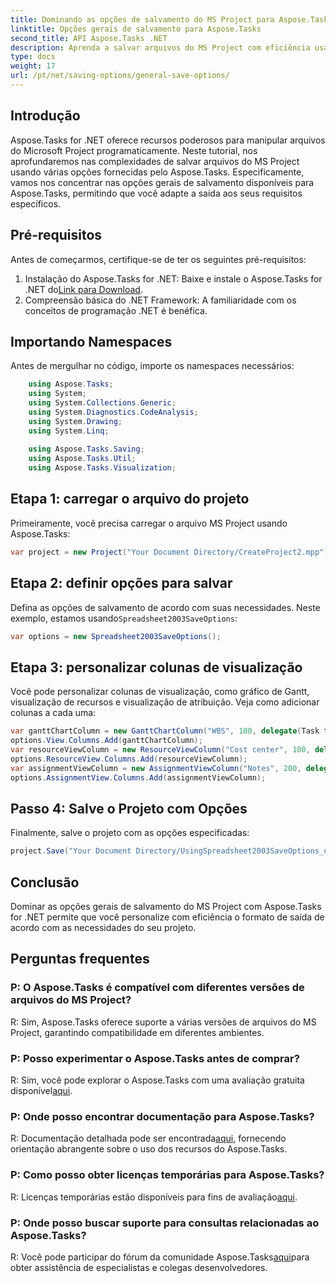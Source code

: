 ```yaml
---
title: Dominando as opções de salvamento do MS Project para Aspose.Tasks
linktitle: Opções gerais de salvamento para Aspose.Tasks
second_title: API Aspose.Tasks .NET
description: Aprenda a salvar arquivos do MS Project com eficiência usando Aspose.Tasks for .NET. Personalize facilmente as opções de saída para seus projetos.
type: docs
weight: 17
url: /pt/net/saving-options/general-save-options/
---
```

## Introdução
Aspose.Tasks for .NET oferece recursos poderosos para manipular arquivos do Microsoft Project programaticamente. Neste tutorial, nos aprofundaremos nas complexidades de salvar arquivos do MS Project usando várias opções fornecidas pelo Aspose.Tasks. Especificamente, vamos nos concentrar nas opções gerais de salvamento disponíveis para Aspose.Tasks, permitindo que você adapte a saída aos seus requisitos específicos.
## Pré-requisitos
Antes de começarmos, certifique-se de ter os seguintes pré-requisitos:
1.  Instalação do Aspose.Tasks for .NET: Baixe e instale o Aspose.Tasks for .NET do[Link para Download](https://releases.aspose.com/tasks/net/).
2. Compreensão básica do .NET Framework: A familiaridade com os conceitos de programação .NET é benéfica.

## Importando Namespaces
Antes de mergulhar no código, importe os namespaces necessários:
```csharp
    using Aspose.Tasks;
    using System;
    using System.Collections.Generic;
    using System.Diagnostics.CodeAnalysis;
    using System.Drawing;
    using System.Linq;
    
    using Aspose.Tasks.Saving;
    using Aspose.Tasks.Util;
    using Aspose.Tasks.Visualization;
```

## Etapa 1: carregar o arquivo do projeto
Primeiramente, você precisa carregar o arquivo MS Project usando Aspose.Tasks:
```csharp
var project = new Project("Your Document Directory/CreateProject2.mpp");
```
## Etapa 2: definir opções para salvar
 Defina as opções de salvamento de acordo com suas necessidades. Neste exemplo, estamos usando`Spreadsheet2003SaveOptions`:
```csharp
var options = new Spreadsheet2003SaveOptions();
```
## Etapa 3: personalizar colunas de visualização
Você pode personalizar colunas de visualização, como gráfico de Gantt, visualização de recursos e visualização de atribuição. Veja como adicionar colunas a cada uma:
```csharp
var ganttChartColumn = new GanttChartColumn("WBS", 100, delegate(Task task) { return task.Get(Tsk.WBS); });
options.View.Columns.Add(ganttChartColumn);
var resourceViewColumn = new ResourceViewColumn("Cost center", 100, delegate(Resource resource) { return resource.Get(Rsc.CostCenter); });
options.ResourceView.Columns.Add(resourceViewColumn);
var assignmentViewColumn = new AssignmentViewColumn("Notes", 200, delegate(ResourceAssignment assignment) { return assignment.Get(Asn.NotesText); });
options.AssignmentView.Columns.Add(assignmentViewColumn);
```
## Passo 4: Salve o Projeto com Opções
Finalmente, salve o projeto com as opções especificadas:
```csharp
project.Save("Your Document Directory/UsingSpreadsheet2003SaveOptions_out.xml", options);
```

## Conclusão
Dominar as opções gerais de salvamento do MS Project com Aspose.Tasks for .NET permite que você personalize com eficiência o formato de saída de acordo com as necessidades do seu projeto.
## Perguntas frequentes
### P: O Aspose.Tasks é compatível com diferentes versões de arquivos do MS Project?
R: Sim, Aspose.Tasks oferece suporte a várias versões de arquivos do MS Project, garantindo compatibilidade em diferentes ambientes.
### P: Posso experimentar o Aspose.Tasks antes de comprar?
 R: Sim, você pode explorar o Aspose.Tasks com uma avaliação gratuita disponível[aqui](https://releases.aspose.com/).
### P: Onde posso encontrar documentação para Aspose.Tasks?
 R: Documentação detalhada pode ser encontrada[aqui](https://reference.aspose.com/tasks/net/), fornecendo orientação abrangente sobre o uso dos recursos do Aspose.Tasks.
### P: Como posso obter licenças temporárias para Aspose.Tasks?
 R: Licenças temporárias estão disponíveis para fins de avaliação[aqui](https://purchase.aspose.com/temporary-license/).
### P: Onde posso buscar suporte para consultas relacionadas ao Aspose.Tasks?
 R: Você pode participar do fórum da comunidade Aspose.Tasks[aqui](https://forum.aspose.com/c/tasks/15)para obter assistência de especialistas e colegas desenvolvedores.